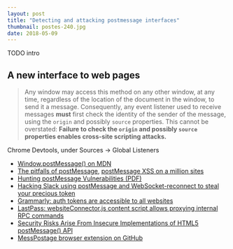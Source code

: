 ```yaml
---
layout: post
title: "Detecting and attacking postmessage interfaces"
thumbnail: postes-240.jpg
date: 2018-05-09
---
```


TODO intro

<!-- photo source https://pxhere.com/en/photo/814182 -->

## A new interface to web pages

> Any window may access this method on any other window, at any time, regardless of the location of the document in the window, to send it a message. Consequently, any event listener used to receive messages **must** first check the identity of the sender of the message, using the `origin` and possibly `source` properties. This cannot be overstated: **Failure to check the `origin` and possibly `source` properties enables cross-site scripting attacks.**

Chrome Devtools, under Sources -> Global Listeners

* [Window.postMessage() on MDN](https://developer.mozilla.org/en-US/docs/Web/API/Window/postMessage)
* [The pitfalls of postMessage](https://labs.detectify.com/2016/12/08/the-pitfalls-of-postmessage/), [postMessage XSS on a million sites](https://labs.detectify.com/2016/12/15/postmessage-xss-on-a-million-sites/)
* [Hunting postMessage Vulnerabilities (PDF)](https://www.sec-1.com/blog/wp-content/uploads/2016/08/Hunting-postMessage-Vulnerabilities.pdf)
* [Hacking Slack using postMessage and WebSocket-reconnect to steal your precious token](https://labs.detectify.com/2017/02/28/hacking-slack-using-postmessage-and-websocket-reconnect-to-steal-your-precious-token/)
* [Grammarly: auth tokens are accessible to all websites](https://bugs.chromium.org/p/project-zero/issues/detail?id=1527&desc=3)
* [LastPass: websiteConnector.js content script allows proxying internal RPC commands ](https://bugs.chromium.org/p/project-zero/issues/detail?id=1209)
* [Security Risks Arise From Insecure Implementations of HTML5 postMessage() API](https://securingtomorrow.mcafee.com/technical-how-to/security-risks-arise-insecure-implementations-html5-postmessageapi/)
* [MessPostage browser extension on GitHub](https://github.com/Sjord/messpostage)
